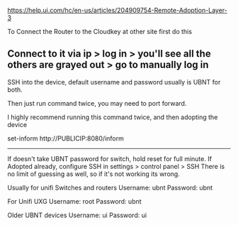 
https://help.ui.com/hc/en-us/articles/204909754-Remote-Adoption-Layer-3

To Connect the Router to the Cloudkey at other site first do this

Connect to it via ip > log in > you'll see all the others are grayed out > go to manually log in
---------------------

SSH into the device, default username and password usually is UBNT for both.

Then just run command twice, you may need to port forward.

I highly recommend running this command twice, and then adopting the device

set-inform http://PUBLICIP:8080/inform

-------------------------------

If doesn't take UBNT password for switch, hold reset for full minute. If Adopted already, configure SSH in settings > control panel > SSH
There is no limit of guessing as well, so if it's not working its wrong.

Usually for unifi Switches and routers
Username: ubnt
Password: ubnt

For Unifi UXG
Username: root
Password: ubnt

Older UBNT devices
Username: ui
Password: ui